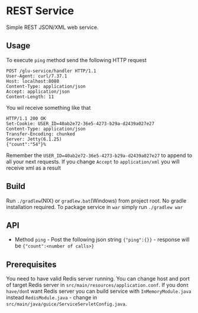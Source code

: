 # REST Service
Simple REST JSON/XML web service.


## Usage
To execute `ping` method send the following HTTP request

```
POST /glu-service/handler HTTP/1.1
User-Agent: curl/7.37.1
Host: localhost:8080
Content-Type: application/json
Accept: application/json
Content-Length: 11
```

You wil receive something like that

```
HTTP/1.1 200 OK
Set-Cookie: USER_ID=40ab2e72-36e5-4273-b29a-d2439a027e27
Content-Type: application/json
Transfer-Encoding: chunked
Server: Jetty(6.1.25)
{"count":"54"}%  
```

Remember the `USER_ID=40ab2e72-36e5-4273-b29a-d2439a027e27` to append to all your next requests.
If you change `Accept` to `application/xml` you will receive xml as a result


## Build
Run `./gradlew`(NIX) or `gradlew.bat`(Windows) from project root.
No gradle installation required.
To package service in  `war` simply run `./gradlew war`

## API

* Method `ping` - Post the following json string `{"ping":{}}` - response will be `{"count":<number of calls>}`

## Prerequisites

You need to have valid Redis server running.
You can change host and port of target Redis server in `src/main/resources/application.conf`.
If you don`t have/don`t want Redis server you can build service with `InMemoryModule.java` instead `RedisModule.java` - 
change in `src/main/java/guice/ServiceServletConfig.java`.